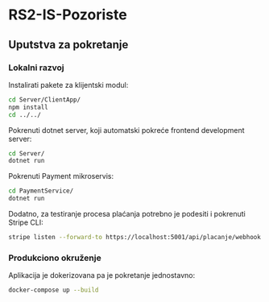 # RS2-IS-Pozoriste

## Uputstva za pokretanje

### Lokalni razvoj

Instalirati pakete za klijentski modul:
```bash
cd Server/ClientApp/
npm install
cd ../../
```
Pokrenuti dotnet server, koji automatski pokreće frontend development server:
```bash
cd Server/
dotnet run
```

Pokrenuti Payment mikroservis:
```bash
cd PaymentService/
dotnet run
```
Dodatno, za testiranje procesa plaćanja potrebno je podesiti i pokrenuti Stripe CLI:
```bash
stripe listen --forward-to https://localhost:5001/api/placanje/webhook --print-json
```

### Produkciono okruženje

Aplikacija je dokerizovana pa je pokretanje jednostavno:
```bash
docker-compose up --build
```